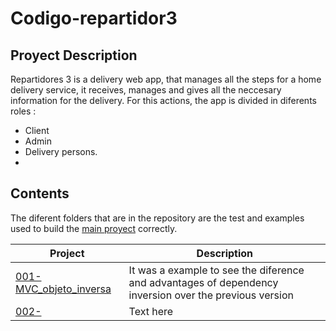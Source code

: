 
# Codigo-repartidor3
## Proyect Description
Repartidores 3 is a delivery web app, that manages all the steps for a home delivery service, it receives, manages and gives all the neccesary information for the delivery. For this actions, the app is divided in diferents roles :
- Client
- Admin 
- Delivery persons. 
- 

## Contents
The diferent folders that are in the repository are the test and examples used to build the [main proyect](https://github.com/MeikiO/Codigo-repartidor3/tree/master/ProyectoRepartidor3) correctly.

| Project                 |   Description                                                |
|-------------------------|-------------------------------------------------------------|
| [001-MVC_objeto_inversa](https://github.com/MeikiO/Codigo-repartidor3/tree/master/001-MVC_objeto_inversa) | It was a example to see the diference and advantages of dependency inversion over the previous version |
| [002-]() |  Text here  |
